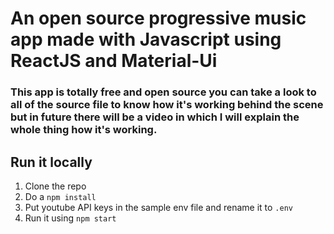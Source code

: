 # An open source progressive music app made with Javascript using ReactJS and Material-Ui

### This app is totally free and open source you can take a look to all of the source file to know how it's working behind the scene but in future there will be a video in which I will explain the whole thing how it's working.

## Run it locally 
1. Clone the repo
2. Do a `npm install`
3. Put youtube API keys in the sample env file and rename it to `.env`
4. Run it using `npm start`
